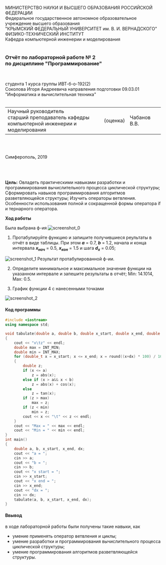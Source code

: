 МИНИСТЕРСТВО НАУКИ  И ВЫСШЕГО ОБРАЗОВАНИЯ РОССИЙСКОЙ ФЕДЕРАЦИИ  
Федеральное государственное автономное образовательное учреждение высшего образования  
"КРЫМСКИЙ ФЕДЕРАЛЬНЫЙ УНИВЕРСИТЕТ им. В. И. ВЕРНАДСКОГО"  
ФИЗИКО-ТЕХНИЧЕСКИЙ ИНСТИТУТ  
Кафедра компьютерной инженерии и моделирования
<br/><br/>

### Отчёт по лабораторной работе № 2<br/> по дисциплине "Программирование"
<br/>

студента 1 курса группы ИВТ-б-о-192(2)  
Соколова Игоря Андреевича 
направления подготовки 09.03.01 "Информатика и вычислительная техника"  
<br/>

<table>
<tr><td>Научный руководитель<br/> старший преподаватель кафедры<br/> компьютерной инженерии и моделирования</td>
<td>(оценка)</td>
<td>Чабанов В.В.</td>
</tr>
</table>
<br/><br/>

Симферополь, 2019

<br/><br/><br/>**Цель:** 
Овладеть практическими навыками разработки и программирования вычислительного процесса циклической структуры;
Сформировать навыков программирования алгоритмов разветвляющейся структуры;
Изучить операторы ветвления. Особенности использования полной и сокращенной формы оператора if и тернарного оператора.


**Ход работы**


Была выбрана ф-ия ![screenshot_0](https://sun2.43222.userapi.com/IHqqkVidjWPllVk8SkqUoWVCcQ0gO5ij9JqsEQ/qp7-eDY2rYM.jpg)
 
 1) Протабулируйте функцию и запишите получившиеся реультаты в отчёт в виде таблицы. При этом ***a*** = 0.7, ***b*** = 1.2, начала и конца интервала ***х<sub>нач</sub>*** = 0.5, ***x<sub>кон</sub>*** = 1.5 и шага ***d<sub>x</sub>*** = 0.05;
 
 ![screenshot_1](https://sun1.43222.userapi.com/exHSXyJpgMPEZzNYF1LlM7s4gDNIO4AOcyxd4A/2iNjLbBires.jpg)
 Результат протабулированной ф-ии.
 
 2)  Определите минимальное и максимальное значение функции на указанном интервале и запешите результаты в отчёт;
  Min: 14.1014, Max: 0.5.
  
 3) График функции 4 с нанесенными точками
 
 ![screenshot_2](https://sun9-22.userapi.com/MjLXbl99RQ42z6TRbkA_603ylMvF89eTQmkHng/yXA4sKjtQfE.jpg)
 #### Код программы
```cpp
#include <iostream>
using namespace std;

void tabulate(double a, double b, double x_start, double x_end, double dx)
{
	cout << "x\tz" << endl;
	double max = INT_MIN;
	double min = INT_MAX;
	for (double_t x = x_start; x <= x_end; x = round((x+dx) * 100) / 100)
	{
		double z;
		if (x <= a)
			z = abs(x);
		else if (x > a&& x < b)
			z = abs(x) + cos(x);
		else
			z = tan(x);
		if (z > max)
			max = z;
		if (z < min)
			min = z;
		cout << x << "\t" << z << endl;
	}
	cout << "Max = " << max << endl;
	cout << "Min = " << min << endl;
}
int main()
{
	double a, b, x_start, x_end, dx;
	cout << "a = ";
	cin >> a;
	cout << "b = ";
	cin >> b;
	cout << "x start = ";
	cin >> x_start;
	cout << "x end = ";
	cin >> x_end;
	cout << "dx = ";
	cin >> dx;
	tabulate(a, b, x_start, x_end, dx);
}
```
#### Ввывод

в ходе лабораторной работы были получены такие навыки, как
* умение применять оператор ветвления и циклы;
* умение разработки и программирования вычислительного процесса циклической структуры;
* умение программирования алгоритмов разветвляющейся структуры.
